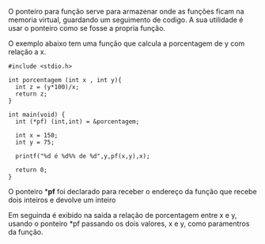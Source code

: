 O ponteiro para função serve para armazenar onde as funções ficam na memoria virtual, guardando um seguimento de codigo.
A sua utilidade é usar o ponteiro como se fosse a propria função.

O exemplo abaixo tem uma função que calcula a porcentagem de y com relação a x.


```
#include <stdio.h>

int porcentagem (int x , int y){
  int z = (y*100)/x;
  return z;
}

int main(void) {
  int (*pf) (int,int) = &porcentagem;

  int x = 150;
  int y = 75;

  printf("%d é %d%% de %d",y,pf(x,y),x);
  
  return 0;
}

```


O ponteiro ***pf** foi declarado para receber o endereço da função que recebe dois inteiros e devolve um inteiro

Em seguinda é exibido na saida a relação de porcentagem entre x e y, usando o ponteiro *pf passando os dois valores, x e y, como paramentros da função.
